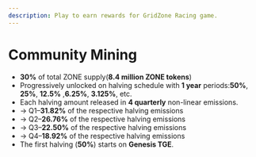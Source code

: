 ```yaml
---
description: Play to earn rewards for GridZone Racing game.
---
```


# Community Mining

* **30%** of total ZONE supply(**8.4 million ZONE tokens**)
* Progressively unlocked on halving schedule with **1 year** periods:**50%**, **25%**, **12.5%** ,**6.25%**, **3.125%**, etc.&#x20;
* Each halving amount released in **4 quarterly** non-linear emissions.&#x20;
* → Q1–**31.82%** of the respective halving emissions&#x20;
* → Q2–**26.76%** of the respective halving emissions&#x20;
* → Q3–**22.50%** of the respective halving emissions&#x20;
* → Q4–**18.92%** of the respective halving emissions&#x20;
* The first halving (**50%**) starts on **Genesis TGE**.&#x20;



